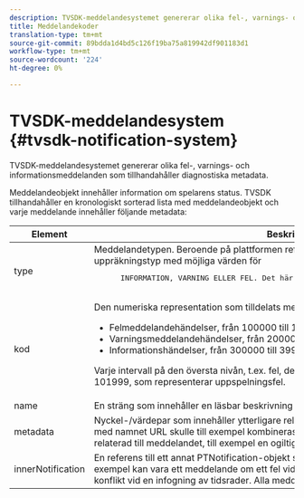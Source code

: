```yaml
---
description: TVSDK-meddelandesystemet genererar olika fel-, varnings- och informationsmeddelanden som tillhandahåller diagnostiska metadata.
title: Meddelandekoder
translation-type: tm+mt
source-git-commit: 89bdda1d4bd5c126f19ba75a819942df901183d1
workflow-type: tm+mt
source-wordcount: '224'
ht-degree: 0%

---
```



# TVSDK-meddelandesystem {#tvsdk-notification-system}

TVSDK-meddelandesystemet genererar olika fel-, varnings- och informationsmeddelanden som tillhandahåller diagnostiska metadata.

Meddelandeobjekt innehåller information om spelarens status. TVSDK tillhandahåller en kronologiskt sorterad lista med meddelandeobjekt och varje meddelande innehåller följande metadata:

<table frame="all" colsep="1" rowsep="1" id="table_DBA8CACF02DB4AF2B053E560850B49CE"> 
 <thead> 
  <tr rowsep="1"> 
   <th colname="1" class="entry"> Element </th> 
   <th colname="2" class="entry"> Beskrivning </th> 
  </tr> 
 </thead>
 <tbody> 
  <tr rowsep="1"> 
   <td colname="1"><span class="codeph"> type</span></td> 
   <td colname="2">Meddelandetypen. Beroende på plattformen refererar den här egenskapen till en uppräkningstyp med möjliga värden för 
    <pre>
      INFORMATION, VARNING ELLER FEL. Det här är den översta grupperingen för meddelanden.
    </pre> </td> 
  </tr> 
  <tr rowsep="1"> 
   <td colname="1"><span class="codeph"> kod</span></td> 
   <td colname="2">Den numeriska representation som tilldelats meddelandet. 
    <ul id="ul_31AB497C6FFA452496DD09B0D78687B9"> 
     <li id="li_53E75022C50246E0982E315D04EFD8B3">Felmeddelandehändelser, från 100000 till 199999 </li> 
     <li id="li_11AE91D1325E4F718228E662C9C55F9A">Varningsmeddelandehändelser, från 200000 till 299999 </li> 
     <li id="li_6D3EA03845294DC2BAD1ACF507639E51">Informationshändelser, från 300000 till 399999 </li> 
    </ul> <p>Varje intervall på den översta nivån, t.ex. fel, delas upp i underintervall, t.ex. 101000 till 101999, som representerar uppspelningsfel. </p> </td> 
  </tr> 
  <tr rowsep="1"> 
   <td colname="1"><span class="codeph"> name</span></td> 
   <td colname="2">En sträng som innehåller en läsbar beskrivning av koden, till exempel <span class="codeph"> SEEK_ERROR</span>. </td> 
  </tr> 
  <tr rowsep="1"> 
   <td colname="1"><span class="codeph"> metadata</span> </td> 
   <td colname="2">Nyckel-/värdepar som innehåller ytterligare relevant information om meddelandet. En nyckel med namnet <span class="codeph"> URL</span> skulle till exempel kombineras med ett värde som är en URL som är relaterad till meddelandet, till exempel en ogiltig URL som orsakade ett fel. </td> 
  </tr> 
  <tr rowsep="0"> 
   <td colname="1"><span class="codeph"> innerNotification</span></td> 
   <td colname="2">En referens till ett annat <span class="codeph"> PTNotification</span>-objekt som direkt påverkade det här meddelandet. Ett exempel kan vara ett meddelande om ett fel vid annonsinfogning som direkt motsvarar en konflikt vid en infogning av tidsrader. Alla meddelanden har inte ett internt meddelande. </td> 
  </tr> 
 </tbody> 
</table>

